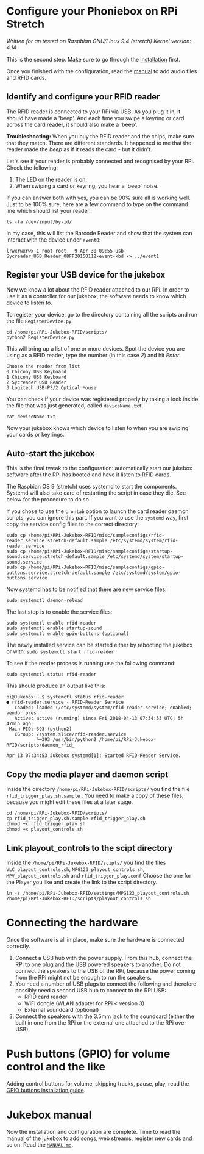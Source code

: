 # Configure your Phoniebox on RPi Stretch

*Written for an tested on Raspbian GNU/Linux 9.4 (stretch) Kernel version: 4.14*

This is the second step. Make sure to go through the [installation](INSTALL-stretch.md) first.

Once you finished with the configuration, read the [manual](MANUAL.md) to add audio files and RFID cards.

## Identify and configure your RFID reader

The RFID reader is connected to your RPi via USB. As you plug it in, it should have made a 'beep'. And each time you swipe a keyring or card across the card reader, it should also make a 'beep'.

**Troubleshooting:** When you buy the RFID reader and the chips, make sure that they match. There are different standards. It happened to me that the reader made the *beep* as if it reads the card - but it didn't.

Let's see if your reader is probably connected and recognised by your RPi. Check the following:

1. The LED on the reader is on.
2. When swiping a card or keyring, you hear a 'beep' noise.

If you can answer both with yes, you can be 90% sure all is working well. Just to be 100% sure, here are a few command to type on the command line which should list your reader.

~~~
ls -la /dev/input/by-id/
~~~

In my case, this will list the Barcode Reader and show that the system can interact with the device under `event0`:

~~~
lrwxrwxrwx 1 root root   9 Apr 30 09:55 usb-Sycreader_USB_Reader_08FF20150112-event-kbd -> ../event1
~~~

## Register your USB device for the jukebox

Now we know a lot about the RFID reader attached to our RPi. In order to use it as a controller for our jukebox, the software needs to know which device to listen to.

To register your device, go to the directory containing all the scripts and run the file `RegisterDevice.py`.

~~~
cd /home/pi/RPi-Jukebox-RFID/scripts/
python2 RegisterDevice.py
~~~

This will bring up a list of one or more devices. Spot the device you are using as a RFID reader, type the number (in this case *2*) and hit *Enter*.
~~~
Choose the reader from list
0 Chicony USB Keyboard
1 Chicony USB Keyboard
2 Sycreader USB Reader
3 Logitech USB-PS/2 Optical Mouse 
~~~

You can check if your device was registered properly by taking a look inside the file that was just generated, called `deviceName.txt`.

~~~~
cat deviceName.txt
~~~~

Now your jukebox knows which device to listen to when you are swiping your cards or keyrings.

## Auto-start the jukebox

This is the final tweak to the configuration: automatically start our jukebox software after the RPi has booted and have it listen to RFID cards.

The Raspbian OS 9 (stretch) uses systemd to start the components. Systemd will also take care of restarting the script in case they die. See below for the procedure to do
so.

If you chose to use the `crontab` option to launch the card reader daemon scripts, you can ignore this part.
If you want to use the `systemd` way, first copy the service config files to the correct directory:

```
sudo cp /home/pi/RPi-Jukebox-RFID/misc/sampleconfigs/rfid-reader.service.stretch-default.sample /etc/systemd/system/rfid-reader.service 
sudo cp /home/pi/RPi-Jukebox-RFID/misc/sampleconfigs/startup-sound.service.stretch-default.sample /etc/systemd/system/startup-sound.service
sudo cp /home/pi/RPi-Jukebox-RFID/misc/sampleconfigs/gpio-buttons.service.stretch-default.sample /etc/systemd/system/gpio-buttons.service
```

Now systemd has to be notified that there are new service files:

```
sudo systemctl daemon-reload
```

The last step is to enable the service files:

```
sudo systemctl enable rfid-reader
sudo systemctl enable startup-sound
sudo systemctl enable gpio-buttons (optional)
```

The newly installed service can be started either by rebooting the jukebox or
with:
```sudo systemctl start rfid-reader```

To see if the reader process is running use the following command:
```
sudo systemctl status rfid-reader
```
This should produce an output like this:
```
pi@Jukebox:~ $ systemctl status rfid-reader
● rfid-reader.service - RFID-Reader Service
   Loaded: loaded (/etc/systemd/system/rfid-reader.service; enabled; vendor pres
   Active: active (running) since Fri 2018-04-13 07:34:53 UTC; 5h 47min ago
 Main PID: 393 (python2)
   CGroup: /system.slice/rfid-reader.service
           └─393 /usr/bin/python2 /home/pi/RPi-Jukebox-RFID/scripts/daemon_rfid_

Apr 13 07:34:53 Jukebox systemd[1]: Started RFID-Reader Service.
```

## Copy the media player and daemon script

Inside the directory `/home/pi/RPi-Jukebox-RFID/scripts/` you find the file `rfid_trigger_play.sh.sample` . You need to make a copy of these files, because you might edit these files at a later stage.

~~~~
cd /home/pi/RPi-Jukebox-RFID/scripts/
cp rfid_trigger_play.sh.sample rfid_trigger_play.sh
chmod +x rfid_trigger_play.sh
chmod +x playout_controls.sh
~~~~

## Link playout_controls to the scipt directory

Inside the `/home/pi/RPi-Jukebox-RFID/scipts/` you find the files `VLC_playout_controls.sh`, `MPG123_playout_controls.sh`, `MPV_playout_controls.sh` and `rfid_trigger_play.conf`
Choose the one for the Player you like and create the link to the script directory.

~~~~~
ln -s /home/pi/RPi-Jukebox-RFID/settings/MPG123_playout_controls.sh /home/pi/RPi-Jukebox-RFID/scripts/playout_controls.sh
~~~~~

# Connecting the hardware

Once the software is all in place, make sure the hardware is connected correctly.

1. Connect a USB hub with the power supply. From this hub, connect the RPi to one plug and the USB powered speakers to another. Do not connect the speakers to the USB of the RPi, because the power coming from the RPi might not be enough to run the speakers.
2. You need a number of USB plugs to connect the following and therefore possibly need a second USB hub to connect to the RPi USB:
    * RFID card reader
    * WiFi dongle (WLAN adapter for RPi < version 3)
    * External soundcard (optional)
3. Connect the speakers with the 3.5mm jack to the soundcard (either the built in one from the RPi or the external one attached to the RPi over USB).

# Push buttons (GPIO) for volume control and the like

Adding control buttons for volume, skipping tracks, pause, play, read the [GPIO buttons installation guide](GPIO-BUTTONS.md).

# Jukebox manual

Now the installation and configuration are complete. Time to read the manual of the jukebox to add songs, web streams, register new cards and so on. Read the [`MANUAL.md`](MANUAL.md).
